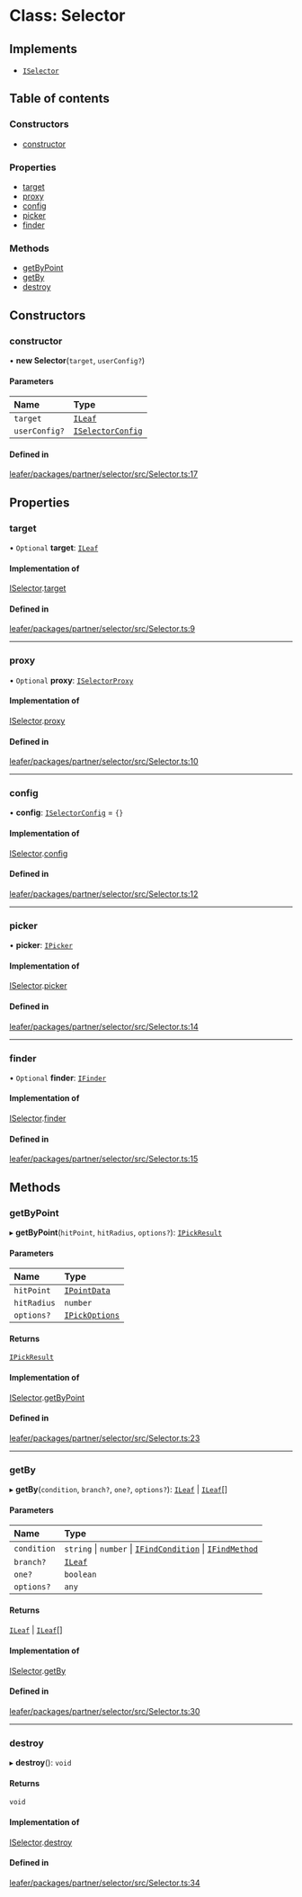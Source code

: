 # Class: Selector

## Implements

- [`ISelector`](../interfaces/ISelector.md)

## Table of contents

### Constructors

- [constructor](Selector.md#constructor)

### Properties

- [target](Selector.md#target)
- [proxy](Selector.md#proxy)
- [config](Selector.md#config)
- [picker](Selector.md#picker)
- [finder](Selector.md#finder)

### Methods

- [getByPoint](Selector.md#getbypoint)
- [getBy](Selector.md#getby)
- [destroy](Selector.md#destroy)

## Constructors

### constructor

• **new Selector**(`target`, `userConfig?`)

#### Parameters

| Name | Type |
| :------ | :------ |
| `target` | [`ILeaf`](../interfaces/ILeaf.md) |
| `userConfig?` | [`ISelectorConfig`](../interfaces/ISelectorConfig.md) |

#### Defined in

[leafer/packages/partner/selector/src/Selector.ts:17](https://github.com/leaferjs/leafer/blob/8d161c2/packages/partner/selector/src/Selector.ts#L17)

## Properties

### target

• `Optional` **target**: [`ILeaf`](../interfaces/ILeaf.md)

#### Implementation of

[ISelector](../interfaces/ISelector.md).[target](../interfaces/ISelector.md#target)

#### Defined in

[leafer/packages/partner/selector/src/Selector.ts:9](https://github.com/leaferjs/leafer/blob/8d161c2/packages/partner/selector/src/Selector.ts#L9)

___

### proxy

• `Optional` **proxy**: [`ISelectorProxy`](../interfaces/ISelectorProxy.md)

#### Implementation of

[ISelector](../interfaces/ISelector.md).[proxy](../interfaces/ISelector.md#proxy)

#### Defined in

[leafer/packages/partner/selector/src/Selector.ts:10](https://github.com/leaferjs/leafer/blob/8d161c2/packages/partner/selector/src/Selector.ts#L10)

___

### config

• **config**: [`ISelectorConfig`](../interfaces/ISelectorConfig.md) = `{}`

#### Implementation of

[ISelector](../interfaces/ISelector.md).[config](../interfaces/ISelector.md#config)

#### Defined in

[leafer/packages/partner/selector/src/Selector.ts:12](https://github.com/leaferjs/leafer/blob/8d161c2/packages/partner/selector/src/Selector.ts#L12)

___

### picker

• **picker**: [`IPicker`](../interfaces/IPicker.md)

#### Implementation of

[ISelector](../interfaces/ISelector.md).[picker](../interfaces/ISelector.md#picker)

#### Defined in

[leafer/packages/partner/selector/src/Selector.ts:14](https://github.com/leaferjs/leafer/blob/8d161c2/packages/partner/selector/src/Selector.ts#L14)

___

### finder

• `Optional` **finder**: [`IFinder`](../interfaces/IFinder.md)

#### Implementation of

[ISelector](../interfaces/ISelector.md).[finder](../interfaces/ISelector.md#finder)

#### Defined in

[leafer/packages/partner/selector/src/Selector.ts:15](https://github.com/leaferjs/leafer/blob/8d161c2/packages/partner/selector/src/Selector.ts#L15)

## Methods

### getByPoint

▸ **getByPoint**(`hitPoint`, `hitRadius`, `options?`): [`IPickResult`](../interfaces/IPickResult.md)

#### Parameters

| Name | Type |
| :------ | :------ |
| `hitPoint` | [`IPointData`](../interfaces/IPointData.md) |
| `hitRadius` | `number` |
| `options?` | [`IPickOptions`](../interfaces/IPickOptions.md) |

#### Returns

[`IPickResult`](../interfaces/IPickResult.md)

#### Implementation of

[ISelector](../interfaces/ISelector.md).[getByPoint](../interfaces/ISelector.md#getbypoint)

#### Defined in

[leafer/packages/partner/selector/src/Selector.ts:23](https://github.com/leaferjs/leafer/blob/8d161c2/packages/partner/selector/src/Selector.ts#L23)

___

### getBy

▸ **getBy**(`condition`, `branch?`, `one?`, `options?`): [`ILeaf`](../interfaces/ILeaf.md) \| [`ILeaf`](../interfaces/ILeaf.md)[]

#### Parameters

| Name | Type |
| :------ | :------ |
| `condition` | `string` \| `number` \| [`IFindCondition`](../interfaces/IFindCondition.md) \| [`IFindMethod`](../interfaces/IFindMethod.md) |
| `branch?` | [`ILeaf`](../interfaces/ILeaf.md) |
| `one?` | `boolean` |
| `options?` | `any` |

#### Returns

[`ILeaf`](../interfaces/ILeaf.md) \| [`ILeaf`](../interfaces/ILeaf.md)[]

#### Implementation of

[ISelector](../interfaces/ISelector.md).[getBy](../interfaces/ISelector.md#getby)

#### Defined in

[leafer/packages/partner/selector/src/Selector.ts:30](https://github.com/leaferjs/leafer/blob/8d161c2/packages/partner/selector/src/Selector.ts#L30)

___

### destroy

▸ **destroy**(): `void`

#### Returns

`void`

#### Implementation of

[ISelector](../interfaces/ISelector.md).[destroy](../interfaces/ISelector.md#destroy)

#### Defined in

[leafer/packages/partner/selector/src/Selector.ts:34](https://github.com/leaferjs/leafer/blob/8d161c2/packages/partner/selector/src/Selector.ts#L34)
